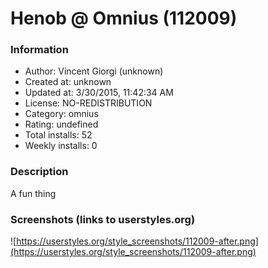 # Henob @ Omnius (112009)

### Information
- Author: Vincent Giorgi (unknown)
- Created at: unknown
- Updated at: 3/30/2015, 11:42:34 AM
- License: NO-REDISTRIBUTION
- Category: omnius
- Rating: undefined
- Total installs: 52
- Weekly installs: 0


### Description
A fun thing


### Screenshots (links to userstyles.org)
![https://userstyles.org/style_screenshots/112009-after.png](https://userstyles.org/style_screenshots/112009-after.png)


